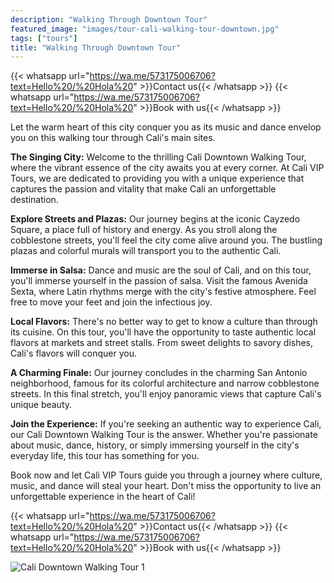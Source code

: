 ```yaml
---
description: "Walking Through Downtown Tour"
featured_image: "images/tour-cali-walking-tour-downtown.jpg"
tags: ["tours"]
title: "Walking Through Downtown Tour"
---
```


{{< whatsapp url="https://wa.me/573175006706?text=Hello%20/%20Hola%20" >}}Contact us{{< /whatsapp >}}
{{< whatsapp url="https://wa.me/573175006706?text=Hello%20/%20Hola%20" >}}Book with us{{< /whatsapp >}}

Let the warm heart of this city conquer you as its music and dance envelop you on this walking tour through Cali's main sites.

**The Singing City:** Welcome to the thrilling Cali Downtown Walking Tour, where the vibrant essence of the city awaits you at every corner. At Cali VIP Tours, we are dedicated to providing you with a unique experience that captures the passion and vitality that make Cali an unforgettable destination.

**Explore Streets and Plazas:** Our journey begins at the iconic Cayzedo Square, a place full of history and energy. As you stroll along the cobblestone streets, you'll feel the city come alive around you. The bustling plazas and colorful murals will transport you to the authentic Cali.

**Immerse in Salsa:** Dance and music are the soul of Cali, and on this tour, you'll immerse yourself in the passion of salsa. Visit the famous Avenida Sexta, where Latin rhythms merge with the city's festive atmosphere. Feel free to move your feet and join the infectious joy.

**Local Flavors:** There's no better way to get to know a culture than through its cuisine. On this tour, you'll have the opportunity to taste authentic local flavors at markets and street stalls. From sweet delights to savory dishes, Cali's flavors will conquer you.

**A Charming Finale:** Our journey concludes in the charming San Antonio neighborhood, famous for its colorful architecture and narrow cobblestone streets. In this final stretch, you'll enjoy panoramic views that capture Cali's unique beauty.

**Join the Experience:** If you're seeking an authentic way to experience Cali, our Cali Downtown Walking Tour is the answer. Whether you're passionate about music, dance, history, or simply immersing yourself in the city's everyday life, this tour has something for you.

Book now and let Cali VIP Tours guide you through a journey where culture, music, and dance will steal your heart. Don't miss the opportunity to live an unforgettable experience in the heart of Cali!

{{< whatsapp url="https://wa.me/573175006706?text=Hello%20/%20Hola%20" >}}Contact us{{< /whatsapp >}}
{{< whatsapp url="https://wa.me/573175006706?text=Hello%20/%20Hola%20" >}}Book with us{{< /whatsapp >}}

![Cali Downtown Walking Tour 1](/images/cali-downtown-walking-tour.jpg)